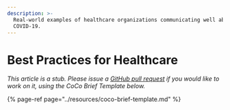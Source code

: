 ```yaml
---
description: >-
  Real-world examples of healthcare organizations communicating well about
  COVID-19.
---
```


# Best Practices for Healthcare

_This article is a stub. Please issue a_ [_GitHub pull request_](https://github.com/mediashower/coco) _if you would like to work on it, using the CoCo Brief Template below._

{% page-ref page="../resources/coco-brief-template.md" %}
